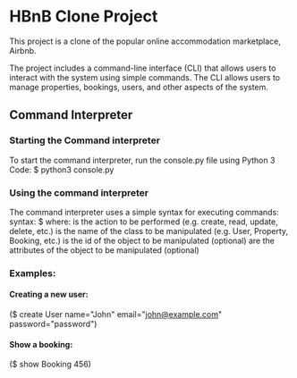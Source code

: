 # HBnB Clone Project
This project is a clone of the popular online accommodation marketplace, Airbnb. 

The project includes a command-line interface (CLI) that allows users to interact with the system using simple commands. The CLI allows users to manage properties, bookings, users, and other aspects of the system.

## Command Interpreter
### Starting the Command interpreter
To start the command interpreter, run the console.py file using Python 3
Code: $ python3 console.py

### Using the command interpreter
The command interpreter uses a simple syntax for executing commands:
syntax: $ <command> <class> <id> <attributes>
where:
<command> is the action to be performed (e.g. create, read, update, delete, etc.)
<class> is the name of the class to be manipulated (e.g. User, Property, Booking, etc.)
<id> is the id of the object to be manipulated (optional)
<attributes> are the attributes of the object to be manipulated (optional)

### Examples:
#### Creating a new user:
($ create User name="John" email="john@example.com" password="password")
#### Show a booking:
($ show Booking 456)
